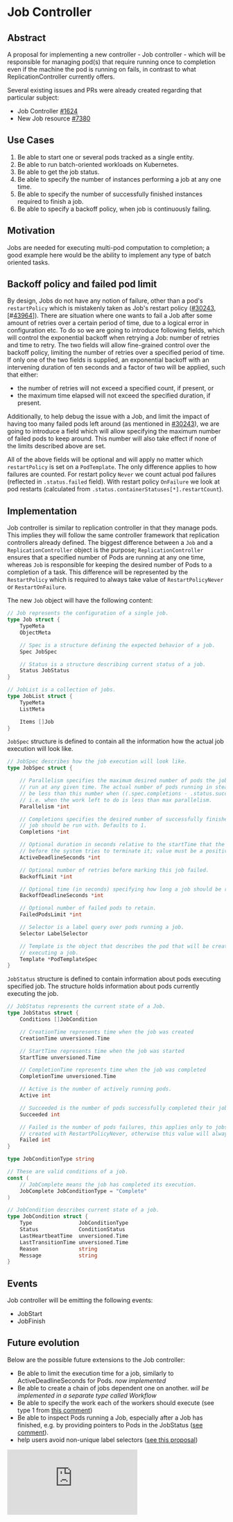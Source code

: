 # Job Controller

## Abstract

A proposal for implementing a new controller - Job controller - which will be responsible
for managing pod(s) that require running once to completion even if the machine
the pod is running on fails, in contrast to what ReplicationController currently offers.

Several existing issues and PRs were already created regarding that particular subject:
* Job Controller [#1624](https://github.com/kubernetes/kubernetes/issues/1624)
* New Job resource [#7380](https://github.com/kubernetes/kubernetes/pull/7380)


## Use Cases

1. Be able to start one or several pods tracked as a single entity.
1. Be able to run batch-oriented workloads on Kubernetes.
1. Be able to get the job status.
1. Be able to specify the number of instances performing a job at any one time.
1. Be able to specify the number of successfully finished instances required to finish a job.
1. Be able to specify a backoff policy, when job is continuously failing.


## Motivation

Jobs are needed for executing multi-pod computation to completion; a good example
here would be the ability to implement any type of batch oriented tasks.


## Backoff policy and failed pod limit

By design, Jobs do not have any notion of failure, other than a pod's `restartPolicy`
which is mistakenly taken as Job's restart policy ([#30243](https://github.com/kubernetes/kubernetes/issues/30243),
[#[43964](https://github.com/kubernetes/kubernetes/issues/43964)]).  There are
situation where one wants to fail a Job after some amount of retries over a certain
period of time, due to a logical error in configuration etc.  To do so we are going
to introduce following fields, which will control the exponential backoff when
retrying a Job: number of retries and time to retry.  The two fields will allow
fine-grained control over the backoff policy, limiting the number of retries over
a specified period of time.  If only one of the two fields is supplied, an exponential
backoff with an intervening duration of ten seconds and a factor of two will be
applied, such that either:
* the number of retries will not exceed a specified count, if present, or
* the maximum time elapsed will not exceed the specified duration, if present.

Additionally, to help debug the issue with a Job, and limit the impact of having
too many failed pods left around (as mentioned in [#30243](https://github.com/kubernetes/kubernetes/issues/30243)),
we are going to introduce a field which will allow specifying the maximum number
of failed pods to keep around.  This number will also take effect if none of the
limits described above are set.

All of the above fields will be optional and will apply no matter which `restartPolicy`
is set on a `PodTemplate`.  The only difference applies to how failures are counted.
For restart policy `Never` we count actual pod failures (reflected in `.status.failed`
field). With restart policy `OnFailure` we look at pod restarts (calculated from
`.status.containerStatuses[*].restartCount`).


## Implementation

Job controller is similar to replication controller in that they manage pods.
This implies they will follow the same controller framework that replication
controllers already defined.  The biggest difference between a `Job` and a
`ReplicationController` object is the purpose; `ReplicationController`
ensures that a specified number of Pods are running at any one time, whereas
`Job` is responsible for keeping the desired number of Pods to a completion of
a task.  This difference will be represented by the `RestartPolicy` which is
required to always take value of `RestartPolicyNever` or `RestartOnFailure`.


The new `Job` object will have the following content:

```go
// Job represents the configuration of a single job.
type Job struct {
    TypeMeta
    ObjectMeta

    // Spec is a structure defining the expected behavior of a job.
    Spec JobSpec

    // Status is a structure describing current status of a job.
    Status JobStatus
}

// JobList is a collection of jobs.
type JobList struct {
    TypeMeta
    ListMeta

    Items []Job
}
```

`JobSpec` structure is defined to contain all the information how the actual job execution
will look like.

```go
// JobSpec describes how the job execution will look like.
type JobSpec struct {

    // Parallelism specifies the maximum desired number of pods the job should
    // run at any given time. The actual number of pods running in steady state will
    // be less than this number when ((.spec.completions - .status.successful) < .spec.parallelism),
    // i.e. when the work left to do is less than max parallelism.
    Parallelism *int

    // Completions specifies the desired number of successfully finished pods the
    // job should be run with. Defaults to 1.
    Completions *int

    // Optional duration in seconds relative to the startTime that the job may be active
    // before the system tries to terminate it; value must be a positive integer.
    ActiveDeadlineSeconds *int

    // Optional number of retries before marking this job failed.
    BackoffLimit *int

    // Optional time (in seconds) specifying how long a job should be retried before marking it failed.
    BackoffDeadlineSeconds *int

    // Optional number of failed pods to retain.
    FailedPodsLimit *int

    // Selector is a label query over pods running a job.
    Selector LabelSelector

    // Template is the object that describes the pod that will be created when
    // executing a job.
    Template *PodTemplateSpec
}
```

`JobStatus` structure is defined to contain information about pods executing
specified job.  The structure holds information about pods currently executing
the job.

```go
// JobStatus represents the current state of a Job.
type JobStatus struct {
    Conditions []JobCondition

    // CreationTime represents time when the job was created
    CreationTime unversioned.Time

    // StartTime represents time when the job was started
    StartTime unversioned.Time

    // CompletionTime represents time when the job was completed
    CompletionTime unversioned.Time

    // Active is the number of actively running pods.
    Active int

    // Succeeded is the number of pods successfully completed their job.
    Succeeded int

    // Failed is the number of pods failures, this applies only to jobs
    // created with RestartPolicyNever, otherwise this value will always be 0.
    Failed int
}

type JobConditionType string

// These are valid conditions of a job.
const (
    // JobComplete means the job has completed its execution.
    JobComplete JobConditionType = "Complete"
)

// JobCondition describes current state of a job.
type JobCondition struct {
    Type               JobConditionType
    Status             ConditionStatus
    LastHeartbeatTime  unversioned.Time
    LastTransitionTime unversioned.Time
    Reason             string
    Message            string
}
```

## Events

Job controller will be emitting the following events:
* JobStart
* JobFinish

## Future evolution

Below are the possible future extensions to the Job controller:
* Be able to limit the execution time for a job, similarly to ActiveDeadlineSeconds for Pods. *now implemented*
* Be able to create a chain of jobs dependent one on another. *will be implemented in a separate type called Workflow*
* Be able to specify the work each of the workers should execute (see type 1 from
  [this comment](https://github.com/kubernetes/kubernetes/issues/1624#issuecomment-97622142))
* Be able to inspect Pods running a Job, especially after a Job has finished, e.g.
  by providing pointers to Pods in the JobStatus ([see comment](https://github.com/kubernetes/kubernetes/pull/11746/files#r37142628)).
* help users avoid non-unique label selectors ([see this proposal](../../docs/design/selector-generation.md))


<!-- BEGIN MUNGE: GENERATED_ANALYTICS -->
[![Analytics](https://kubernetes-site.appspot.com/UA-36037335-10/GitHub/docs/proposals/job.md?pixel)]()
<!-- END MUNGE: GENERATED_ANALYTICS -->
